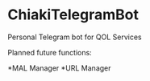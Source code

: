 # ChiakiTelegramBot
Personal Telegram bot for QOL Services

Planned future functions:

*MAL Manager
*URL Manager

